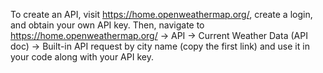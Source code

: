 To create an API, visit https://home.openweathermap.org/, create a login, and obtain your own API key.
Then, navigate to https://home.openweathermap.org/ -> API -> Current Weather Data (API doc) -> Built-in API request by city name (copy the first link)
and use it in your code along with your API key.
